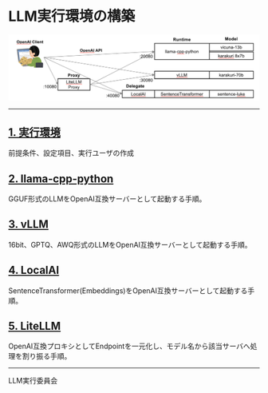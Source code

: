# LLM実行環境の構築

<img src="1.env/img/1.arch.png">

<hr>

## [1. 実行環境](1.env/)
前提条件、設定項目、実行ユーザの作成

## [2. llama-cpp-python](2.llamacpp/)
GGUF形式のLLMをOpenAI互換サーバーとして起動する手順。

## [3. vLLM](3.vllm/)
16bit、GPTQ、AWQ形式のLLMをOpenAI互換サーバーとして起動する手順。

## [4. LocalAI](4.localai/)
SentenceTransformer(Embeddings)をOpenAI互換サーバーとして起動する手順。

## [5. LiteLLM](5.litellm/)
OpenAI互換プロキシとしてEndpointを一元化し、モデル名から該当サーバへ処理を割り振る手順。


<hr>

LLM実行委員会
